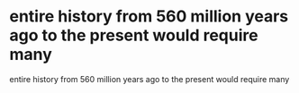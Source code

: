 # entire history from 560 million years ago to the present would require many

entire history from 560 million years ago to the present would require many